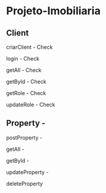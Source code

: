 # Projeto-Imobiliaria

## Client

criarClient - Check

login - Check

getAll - Check

getById - Check

getRole - Check

updateRole - Check

## Property -

postProperty -

getAll -

getById -

updateProperty -

deleteProperty
